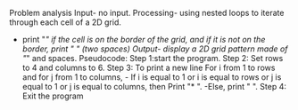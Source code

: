 Problem analysis
Input- no input.
Processing- using nested loops to iterate through each cell of a 2D grid.
- print "*" if the cell is on the border of the grid, and if it is not on the border, print "  " (two spaces)
Output- display a 2D grid pattern made of "*" and spaces.
Pseudocode:
Step 1:start the program.
Step 2: Set rows to 4 and columns to 6.
Step 3:  To print a new line For i from 1 to rows and for j from 1 to columns,
          - If i is equal to 1 or i is equal to rows or j is equal to 1 or j is equal to columns, then Print "* ".
-Else, print "  ".
  Step 4: Exit the program
